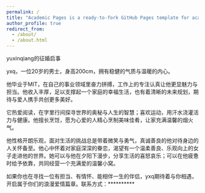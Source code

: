 ```yaml
---
permalink: /
title: "Academic Pages is a ready-to-fork GitHub Pages template for academic personal websites"
author_profile: true
redirect_from: 
  - /about/
  - /about.html
---
```


yuxinqiang的征婚启事
 
yxq，一位20岁的男士，身高200cm，拥有稳健的气质与温暖的内心。
 
他毕业于MIT，在自己的事业领域里奋力拼搏，工作上的专注认真让他更显魅力与担当。他收入丰厚，足以支撑起一个家庭的幸福生活，也有着清晰的未来规划，期待与爱人携手共创更多美好。
 
它热爱阅读，在字里行间探寻世界的奥秘与人生的智慧；喜欢运动，用汗水浇灌活力与健康。他擅长烹饪，愿为心爱的人精心烹制美味佳肴，让家充满温馨的烟火气。
 
他性格开朗乐观，面对生活的挑战总是带着微笑与勇气，真诚善良的他对待身边的人关怀备至。他心中怀着对家庭深深的眷恋，渴望有一个温柔善良、乐观向上的女子走进他的世界。她可以与他在夕阳下漫步，分享生活的喜怒哀乐；可以在他疲惫时给予依靠，共同经营一个充满爱的温馨小窝。
 
如果你也在寻找一位有担当、有情怀、能相伴一生的伴侣，yxq期待着与你相遇，开启属于你们的浪漫爱情篇章。联系方式：**********
